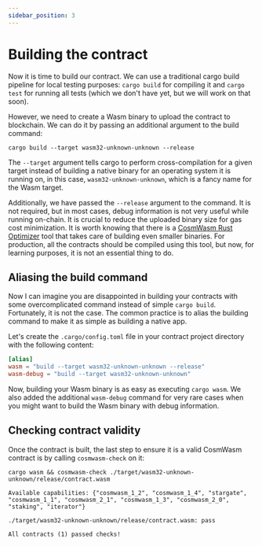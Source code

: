 ```yaml
---
sidebar_position: 3
---
```


# Building the contract

Now it is time to build our contract. We can use a traditional cargo build pipeline for local
testing purposes: `cargo build` for compiling it and `cargo test` for running all tests (which we
don't have yet, but we will work on that soon).

However, we need to create a Wasm binary to upload the contract to blockchain. We can do it by
passing an additional argument to the build command:

```shell title="terminal"
cargo build --target wasm32-unknown-unknown --release
```

The `--target` argument tells cargo to perform cross-compilation for a given target instead of
building a native binary for an operating system it is running on, in this case, `wasm32-unknown-unknown`,
which is a fancy name for the Wasm target.

Additionally, we have passed the `--release` argument to the command. It is not required, but in most cases,
debug information is not very useful while running on-chain. It is crucial to reduce the uploaded binary size
for gas cost minimization. It is worth knowing that there is a [CosmWasm Rust Optimizer] tool that takes care
of building even smaller binaries. For production, all the contracts should be compiled using this tool,
but now, for learning purposes, it is not an essential thing to do.

## Aliasing the build command

Now I can imagine you are disappointed in building your contracts with some overcomplicated command
instead of simple `cargo build`. Fortunately, it is not the case. The common practice is to alias the building
command to make it as simple as building a native app.

Let's create the `.cargo/config.toml` file in your contract project directory with the following content:

```toml title=".cargo/config.toml"
[alias]
wasm = "build --target wasm32-unknown-unknown --release"
wasm-debug = "build --target wasm32-unknown-unknown"
```

Now, building your Wasm binary is as easy as executing `cargo wasm`.
We also added the additional `wasm-debug` command for very rare cases when you might want
to build the Wasm binary with debug information.

## Checking contract validity

Once the contract is built, the last step to ensure it is a valid CosmWasm contract is by calling `cosmwasm-check` on it:

```shell title="terminal"
cargo wasm && cosmwasm-check ./target/wasm32-unknown-unknown/release/contract.wasm
```

```text title="terminal"
Available capabilities: {"cosmwasm_1_2", "cosmwasm_1_4", "stargate", "cosmwasm_1_1", "cosmwasm_2_1", "cosmwasm_1_3", "cosmwasm_2_0", "staking", "iterator"}

./target/wasm32-unknown-unknown/release/contract.wasm: pass

All contracts (1) passed checks!
```

[CosmWasm Rust Optimizer]: https://github.com/CosmWasm/rust-optimizer

